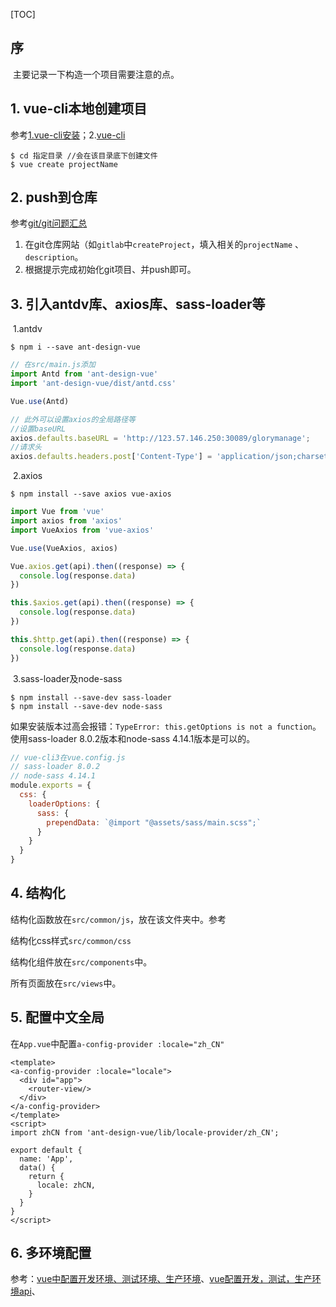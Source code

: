 [TOC]

## 序

​		主要记录一下构造一个项目需要注意的点。

## 1. vue-cli本地创建项目

参考[1.vue-cli安装]()；2.[vue-cli](https://cli.vuejs.org/zh/guide/css.html#css-modules)

```shell
$ cd 指定目录 //会在该目录底下创建文件
$ vue create projectName
```



## 2. push到仓库

参考[git/git问题汇总]()

1. 在git仓库网站（如`gitlab`中`createProject`，填入相关的`projectName` 、 `description`。
2. 根据提示完成初始化git项目、并push即可。



## 3. 引入antdv库、axios库、sass-loader等

​		1.antdv

```shell
$ npm i --save ant-design-vue
```

```js
// 在src/main.js添加
import Antd from 'ant-design-vue'
import 'ant-design-vue/dist/antd.css'

Vue.use(Antd)

// 此外可以设置axios的全局路径等
//设置baseURL
axios.defaults.baseURL = 'http://123.57.146.250:30089/glorymanage';
//请求头
axios.defaults.headers.post['Content-Type'] = 'application/json;charset=UTF-8'; 
```

​		2.axios

```shell
$ npm install --save axios vue-axios
```

```js
import Vue from 'vue'
import axios from 'axios'
import VueAxios from 'vue-axios'

Vue.use(VueAxios, axios)
```

```js
Vue.axios.get(api).then((response) => {
  console.log(response.data)
})

this.$axios.get(api).then((response) => {
  console.log(response.data)
})

this.$http.get(api).then((response) => {
  console.log(response.data)
})
```

​		3.sass-loader及node-sass

```shell
$ npm install --save-dev sass-loader
$ npm install --save-dev node-sass
```

​	如果安装版本过高会报错：`TypeError: this.getOptions is not a function`。使用sass-loader 8.0.2版本和node-sass 4.14.1版本是可以的。

```js
// vue-cli3在vue.config.js
// sass-loader 8.0.2
// node-sass 4.14.1
module.exports = {
  css: {
    loaderOptions: {
      sass: {
        prependData: `@import "@assets/sass/main.scss";`
      }
    }
  }
}
```



## 4. 结构化

结构化函数放在`src/common/js`，放在该文件夹中。参考

结构化css样式`src/common/css`

结构化组件放在`src/components`中。

所有页面放在`src/views`中。



## 5. 配置中文全局

在`App.vue`中配置`a-config-provider :locale="zh_CN"`

```vue
<template>
<a-config-provider :locale="locale">
  <div id="app">
    <router-view/>
  </div>
</a-config-provider>
</template>
<script>
import zhCN from 'ant-design-vue/lib/locale-provider/zh_CN';

export default {
  name: 'App',
  data() {
    return {
      locale: zhCN,
    }
  }
}
</script>
```



## 6. 多环境配置

参考：[vue中配置开发环境、测试环境、生产环境](https://blog.csdn.net/zrcj0706/article/details/104770310/)、[vue配置开发，测试，生产环境api](https://segmentfault.com/a/1190000016664571)、

